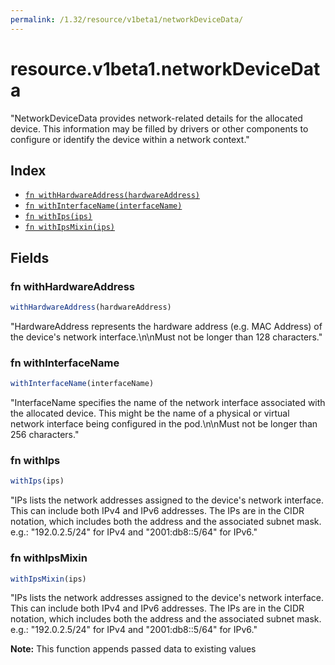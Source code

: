 ```yaml
---
permalink: /1.32/resource/v1beta1/networkDeviceData/
---
```


# resource.v1beta1.networkDeviceData

"NetworkDeviceData provides network-related details for the allocated device. This information may be filled by drivers or other components to configure or identify the device within a network context."

## Index

* [`fn withHardwareAddress(hardwareAddress)`](#fn-withhardwareaddress)
* [`fn withInterfaceName(interfaceName)`](#fn-withinterfacename)
* [`fn withIps(ips)`](#fn-withips)
* [`fn withIpsMixin(ips)`](#fn-withipsmixin)

## Fields

### fn withHardwareAddress

```ts
withHardwareAddress(hardwareAddress)
```

"HardwareAddress represents the hardware address (e.g. MAC Address) of the device's network interface.\n\nMust not be longer than 128 characters."

### fn withInterfaceName

```ts
withInterfaceName(interfaceName)
```

"InterfaceName specifies the name of the network interface associated with the allocated device. This might be the name of a physical or virtual network interface being configured in the pod.\n\nMust not be longer than 256 characters."

### fn withIps

```ts
withIps(ips)
```

"IPs lists the network addresses assigned to the device's network interface. This can include both IPv4 and IPv6 addresses. The IPs are in the CIDR notation, which includes both the address and the associated subnet mask. e.g.: \"192.0.2.5/24\" for IPv4 and \"2001:db8::5/64\" for IPv6."

### fn withIpsMixin

```ts
withIpsMixin(ips)
```

"IPs lists the network addresses assigned to the device's network interface. This can include both IPv4 and IPv6 addresses. The IPs are in the CIDR notation, which includes both the address and the associated subnet mask. e.g.: \"192.0.2.5/24\" for IPv4 and \"2001:db8::5/64\" for IPv6."

**Note:** This function appends passed data to existing values
